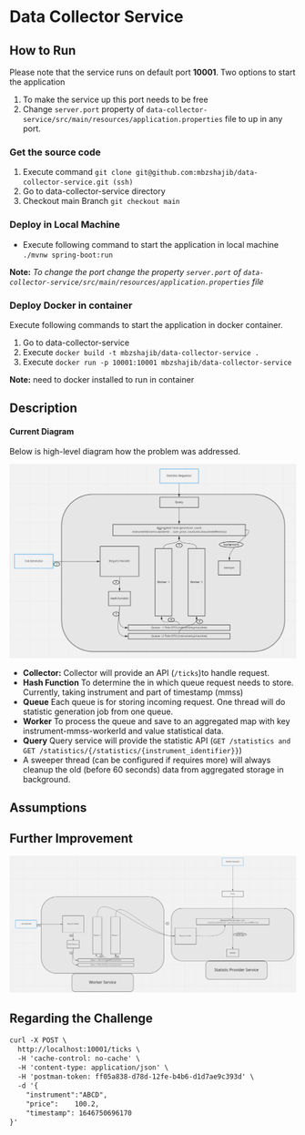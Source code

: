 # Data Collector Service

## How to Run

Please note that the service runs on default port **10001**. Two options to start the application

1. To make the service up this port needs to be free
2. Change ```server.port``` property of ```data-collector-service/src/main/resources/application.properties``` file to
   up in any port.

### Get the source code

1. Execute command ```git clone git@github.com:mbzshajib/data-collector-service.git (ssh)```
2. Go to data-collector-service directory
3. Checkout main Branch ```git checkout main```

### Deploy in Local Machine

- Execute following command to start the application in local machine ```./mvnw spring-boot:run```

**Note:** _To change the port change the property ```server.port```
of ```data-collector-service/src/main/resources/application.properties``` file_

### Deploy Docker in container

Execute following commands to start the application in docker container.

1. Go to data-collector-service
2. Execute ```docker build -t mbzshajib/data-collector-service .```
3. Execute ```docker run -p 10001:10001 mbzshajib/data-collector-service```

**Note:** need to docker installed to run in container

## Description

#### Current Diagram

Below is high-level diagram how the problem was addressed.

![component diagram](./diagram/components.png)

- **Collector:** Collector will provide an API (```/ticks```)to handle request.
- **Hash Function** To determine the in which queue request needs to store. Currently, taking instrument and part of
  timestamp (mmss)
- **Queue** Each queue is for storing incoming request. One thread will do statistic generation job from one queue.
- **Worker** To process the queue and save to an aggregated map with key instrument-mmss-workerId and value statistical
  data.
- **Query** Query service will provide the statistic
  API (```GET /statistics and GET /statistics/{/statistics/{instrument_identifier}}```)
- A sweeper thread (can be configured if requires more) will always cleanup the old (before 60 seconds) data from aggregated storage in background.
## Assumptions

## Further Improvement

![component diagram](./diagram/improvement_proposal.png)

## Regarding the Challenge

```
curl -X POST \
  http://localhost:10001/ticks \
  -H 'cache-control: no-cache' \
  -H 'content-type: application/json' \
  -H 'postman-token: ff05a838-d78d-12fe-b4b6-d1d7ae9c393d' \
  -d '{
	"instrument":"ABCD",
	"price":	100.2,
	"timestamp": 1646750696170
}'
```